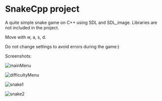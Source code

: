 # SnakeCpp project

A quite simple snake game on C++ using SDL and SDL_image. Libraries are not included in the project.

Move with w, a, s, d.

Do not change settings to avoid errors during the game:)

Screenshots:

![mainMenu](https://user-images.githubusercontent.com/94970404/179766832-b42d90c9-9318-40f9-80ab-1f7f2bef6474.png)

![difficultyMenu](https://user-images.githubusercontent.com/94970404/179766877-afb3c859-b4dd-48cf-8879-dfff65fd3c15.png)

![snake1](https://user-images.githubusercontent.com/94970404/179766919-ff948a48-5c32-4357-b3cc-b49a349a131d.png)

![snake2](https://user-images.githubusercontent.com/94970404/179766700-e56c521e-eee6-4553-9b20-2404a183373c.png)

